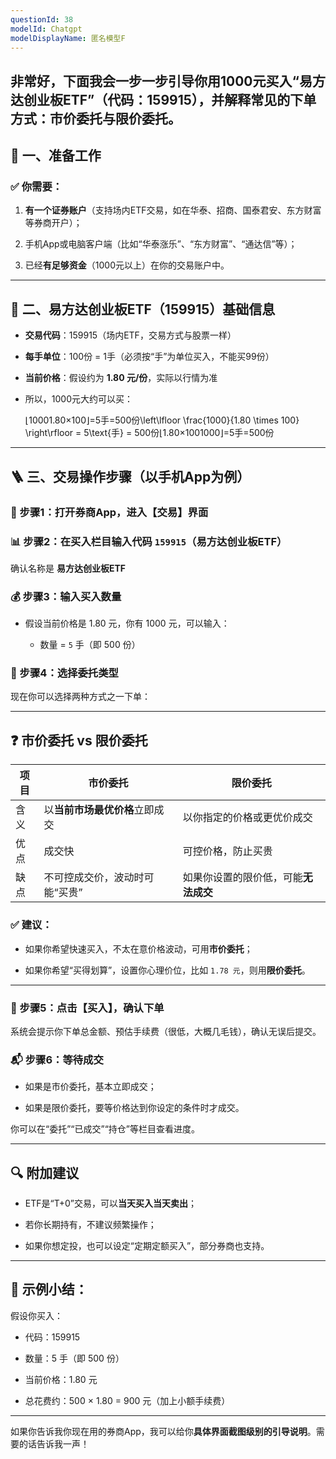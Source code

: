 ```yaml
---
questionId: 38
modelId: Chatgpt
modelDisplayName: 匿名模型F
---
```

## 非常好，下面我会**一步一步引导你用1000元买入“易方达创业板ETF”（代码：159915）**，并解释常见的下单方式：市价委托与限价委托。

## 🧭 一、准备工作

### ✅ 你需要：

1. **有一个证券账户**（支持场内ETF交易，如在华泰、招商、国泰君安、东方财富等券商开户）；
    
2. 手机App或电脑客户端（比如“华泰涨乐”、“东方财富”、“通达信”等）；
    
3. 已经**有足够资金**（1000元以上）在你的交易账户中。
    

---

## 🧾 二、易方达创业板ETF（159915）基础信息

- **交易代码**：159915（场内ETF，交易方式与股票一样）
    
- **每手单位**：100份 = 1手（必须按“手”为单位买入，不能买99份）
    
- **当前价格**：假设约为 **1.80 元/份**，实际以行情为准
    
- 所以，1000元大约可以买：
    
    ⌊10001.80×100⌋=5手=500份\left\lfloor \frac{1000}{1.80 \times 100} \right\rfloor = 5\text{手} = 500份⌊1.80×1001000​⌋=5手=500份

---

## 🪜 三、交易操作步骤（以手机App为例）

### 📱 步骤1：打开券商App，进入【交易】界面

### 📊 步骤2：在买入栏目输入代码 `159915`（易方达创业板ETF）

确认名称是 **易方达创业板ETF**

### 💰 步骤3：输入买入数量

- 假设当前价格是 1.80 元，你有 1000 元，可以输入：
    
    - 数量 = `5` 手（即 500 份）
        

### 🧩 步骤4：选择委托类型

现在你可以选择两种方式之一下单：

---

## ❓ 市价委托 vs 限价委托

|项目|市价委托|限价委托|
|---|---|---|
|含义|以**当前市场最优价格**立即成交|以你指定的价格或更优价成交|
|优点|成交快|可控价格，防止买贵|
|缺点|不可控成交价，波动时可能“买贵”|如果你设置的限价低，可能**无法成交**|

### ✅ 建议：

- 如果你希望快速买入，不太在意价格波动，可用**市价委托**；
    
- 如果你希望“买得划算”，设置你心理价位，比如 `1.78 元`，则用**限价委托**。
    

---

### 🛒 步骤5：点击【买入】，确认下单

系统会提示你下单总金额、预估手续费（很低，大概几毛钱），确认无误后提交。

### 📬 步骤6：等待成交

- 如果是市价委托，基本立即成交；
    
- 如果是限价委托，要等价格达到你设定的条件时才成交。
    

你可以在“委托”“已成交”“持仓”等栏目查看进度。

---

## 🔍 附加建议

- ETF是“T+0”交易，可以**当天买入当天卖出**；
    
- 若你长期持有，不建议频繁操作；
    
- 如果你想定投，也可以设定“定期定额买入”，部分券商也支持。
    

---

## 🧮 示例小结：

假设你买入：

- 代码：159915
    
- 数量：5 手（即 500 份）
    
- 当前价格：1.80 元
    
- 总花费约：500 × 1.80 = 900 元（加上小额手续费）
    

---

如果你告诉我你现在用的券商App，我可以给你**具体界面截图级别的引导说明**。需要的话告诉我一声！